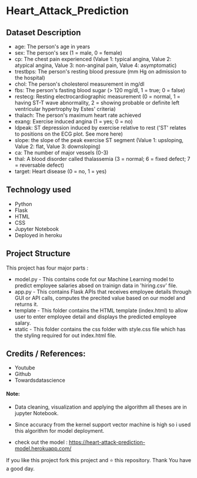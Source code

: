 # Heart_Attack_Prediction

## Dataset Description
* age: The person's age in years
* sex: The person's sex (1 = male, 0 = female)
* cp: The chest pain experienced (Value 1: typical angina, Value 2: atypical angina, Value 3: non-anginal pain, Value 4: asymptomatic)
* trestbps: The person's resting blood pressure (mm Hg on admission to the hospital)
* chol: The person's cholesterol measurement in mg/dl
* fbs: The person's fasting blood sugar (&gt; 120 mg/dl, 1 = true; 0 = false)
* restecg: Resting electrocardiographic measurement (0 = normal, 1 = having ST-T wave abnormality, 2 = showing probable or definite left ventricular hypertrophy by Estes' criteria)
* thalach: The person's maximum heart rate achieved
* exang: Exercise induced angina (1 = yes; 0 = no)
* ldpeak: ST depression induced by exercise relative to rest ('ST' relates to positions on the ECG plot. See more here)
* slope: the slope of the peak exercise ST segment (Value 1: upsloping, Value 2: flat, Value 3: downsloping)
* ca: The number of major vessels (0-3)
* thal: A blood disorder called thalassemia (3 = normal; 6 = fixed defect; 7 = reversable defect)
* target: Heart disease (0 = no, 1 = yes)

## Technology used
* Python
* Flask
* HTML
* CSS
* Jupyter Notebook
* Deployed in heroku

## Project Structure
This project has four major parts :

* model.py - This contains code fot our Machine Learning model to predict employee salaries absed on trainign data in 'hiring.csv' file.
* app.py - This contains Flask APIs that receives employee details through GUI or API calls, computes the precited value based on our model and returns it.
* template - This folder contains the HTML template (index.html) to allow user to enter employee detail and displays the predicted employee salary.
* static - This folder contains the css folder with style.css file which has the styling required for out index.html file.


## Credits / References:
* Youtube
* Github
* Towardsdatascience

#### Note:
* Data cleaning, visualization and applying the algorithm all theses are in jupyter Notebook.

* Since accuracy from the kernel support vector machine is high so i used this algorithm for model deployment.

* check out the model :
https://heart-attack-prediction-model.herokuapp.com/


If you like this project fork this project and ⭐ this repository.
Thank You have a good day.
